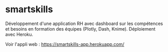 # smartskills
 
Développement d'une application RH avec dashboard sur les compétences et besoins en formation des équipes (Plotly, Dash, Knime).
Déploiement avec Heroku.

Voir l'appli web : https://smartskills-app.herokuapp.com/
